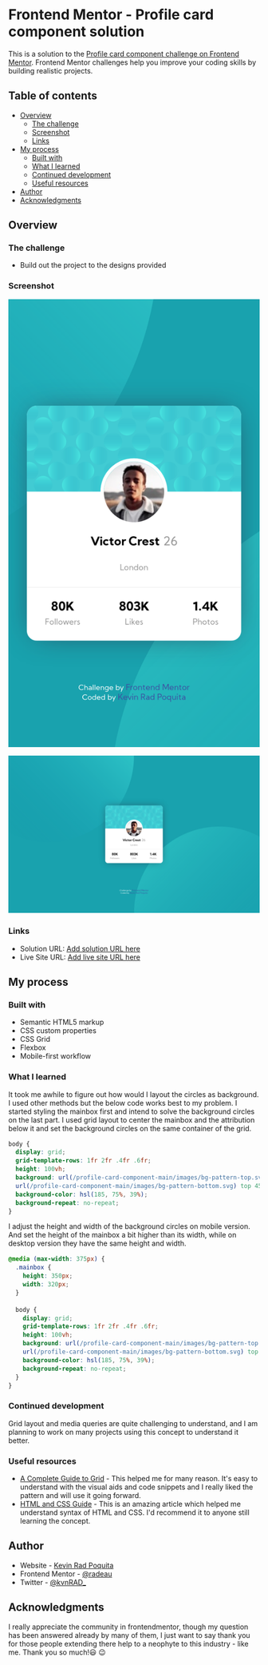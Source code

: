 # Frontend Mentor - Profile card component solution

This is a solution to the [Profile card component challenge on Frontend Mentor](https://www.frontendmentor.io/challenges/profile-card-component-cfArpWshJ). Frontend Mentor challenges help you improve your coding skills by building realistic projects. 

## Table of contents

- [Overview](#overview)
  - [The challenge](#the-challenge)
  - [Screenshot](#screenshot)
  - [Links](#links)
- [My process](#my-process)
  - [Built with](#built-with)
  - [What I learned](#what-i-learned)
  - [Continued development](#continued-development)
  - [Useful resources](#useful-resources)
- [Author](#author)
- [Acknowledgments](#acknowledgments)

## Overview

### The challenge

- Build out the project to the designs provided

### Screenshot

![Mobile Design](/profile-card-component-main/design/mobile-ss.png)

![Desktop Design](/profile-card-component-main/design/desktop-SS.png)

### Links

- Solution URL: [Add solution URL here](https://your-solution-url.com)
- Live Site URL: [Add live site URL here](https://your-live-site-url.com)

## My process

### Built with

- Semantic HTML5 markup
- CSS custom properties
- CSS Grid
- Flexbox
- Mobile-first workflow

### What I learned

It took me awhile to figure out how would I layout the circles as background. I used other methods but the below code works best to my problem. I started styling the mainbox first and intend to solve the background circles on the last part. I used grid layout to center the mainbox and the attribution below it and set the background circles on the same container of the grid. 

```css
body {
  display: grid;
  grid-template-rows: 1fr 2fr .4fr .6fr;
  height: 100vh;
  background: url(/profile-card-component-main/images/bg-pattern-top.svg) bottom 45vh right 50vw,
  url(/profile-card-component-main/images/bg-pattern-bottom.svg) top 45vh left 50vw;
  background-color: hsl(185, 75%, 39%);
  background-repeat: no-repeat;
}
```
I adjust the height and width of the background circles on mobile version. And set the height of the mainbox a bit higher than its width, while on desktop version they have the same height and width.
```css
@media (max-width: 375px) {
  .mainbox {
    height: 350px;
    width: 320px;
  }

  body {
    display: grid;
    grid-template-rows: 1fr 2fr .4fr .6fr;
    height: 100vh;
    background: url(/profile-card-component-main/images/bg-pattern-top.svg) bottom 40vh right 40vw,
    url(/profile-card-component-main/images/bg-pattern-bottom.svg) top 40vh left 40vw;
    background-color: hsl(185, 75%, 39%);
    background-repeat: no-repeat;
  }
}
```
 
### Continued development

Grid layout and media queries are quite challenging to understand, and I am planning to work on many projects using this concept to understand it better. 

### Useful resources

- [A Complete Guide to Grid](https://css-tricks.com/snippets/css/complete-guide-grid/) - This helped me for many reason. It's easy to understand with the visual aids and code snippets and I really liked the pattern and will use it going forward.
- [HTML and CSS Guide](https://frontendmasters.github.io/bootcamp/) - This is an amazing article which helped me understand syntax of HTML and CSS. I'd recommend it to anyone still learning the concept.

## Author

- Website - [Kevin Rad Poquita](https://www.your-site.com)
- Frontend Mentor - [@radeau](https://www.frontendmentor.io/profile/radeau)
- Twitter - [@kvnRAD_](https://www.twitter.com/kvnRad_)

## Acknowledgments

I really appreciate the community in frontendmentor, though my question has been answered already by many of them, I just want to say thank you for those people extending there help to a neophyte to this industry - like me. Thank you so much!:smiley: :wink: